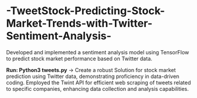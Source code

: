 # -TweetStock-Predicting-Stock-Market-Trends-with-Twitter-Sentiment-Analysis-
Developed and implemented a sentiment analysis model using TensorFlow to predict stock market performance based on Twitter data.                                                      

**Run: Python3 tweets.py** ->                                                                                                                                       Create a robust Solution for stock market prediction using Twitter data, demonstrating proficiency in data-driven coding.
Employed the Twint API for efficient web scraping of tweets related to specific companies, enhancing data collection and analysis capabilities.
